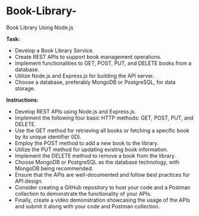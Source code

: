 # Book-Library-
Book Library Using Node.js

**Task:**
- Develop a Book Library Service.
- Create REST APIs to support book management operations.
- Implement functionalities to GET, POST, PUT, and DELETE books from a database.
- Utilize Node.js and Express.js for building the API server.
- Choose a database, preferably MongoDB or PostgreSQL, for data storage.

**Instructions:**
- Develop REST APIs using Node.js and Express.js.
- Implement the following four basic HTTP methods: GET, POST, PUT, and DELETE.
- Use the GET method for retrieving all books or fetching a specific book by its unique identifier (ID).
- Employ the POST method to add a new book to the library.
- Utilize the PUT method for updating existing book information.
- Implement the DELETE method to remove a book from the library.
- Choose MongoDB or PostgreSQL as the database technology, with MongoDB being recommended.
- Ensure that the APIs are well-documented and follow best practices for API design.
- Consider creating a GitHub repository to host your code and a Postman collection to demonstrate the functionality of your APIs.
- Finally, create a video demonstration showcasing the usage of the APIs and submit it along with your code and Postman collection.

